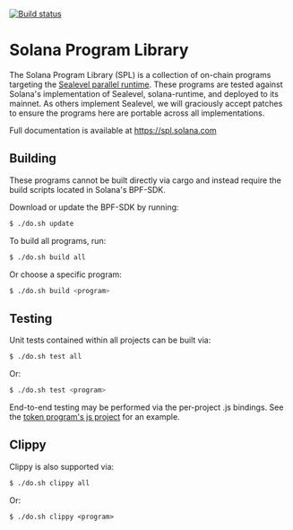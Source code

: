 [![Build status][travis-image]][travis-url]

[travis-image]:
https://travis-ci.org/solana-labs/solana-program-library.svg?branch=master
[travis-url]: https://travis-ci.org/solana-labs/solana-program-library

# Solana Program Library

The Solana Program Library (SPL) is a collection of on-chain programs targeting
the [Sealevel parallel
runtime](https://medium.com/solana-labs/sealevel-parallel-processing-thousands-of-smart-contracts-d814b378192).
These programs are tested against Solana's implementation of Sealevel,
solana-runtime, and deployed to its mainnet.  As others implement Sealevel, we
will graciously accept patches to ensure the programs here are portable across
all implementations.

Full documentation is available at https://spl.solana.com

## Building

These programs cannot be built directly via cargo and instead require the build
scripts located in Solana's BPF-SDK.

Download or update the BPF-SDK by running:
```bash
$ ./do.sh update
```

To build all programs, run:
```bash
$ ./do.sh build all
```

Or choose a specific program:
```bash
$ ./do.sh build <program>
```

## Testing

Unit tests contained within all projects can be built via:
```bash
$ ./do.sh test all
```

Or:
```bash
$ ./do.sh test <program>
```

End-to-end testing may be performed via the per-project .js bindings.  See the
[token program's js project](token/js) for an example.

## Clippy

Clippy is also supported via:
```bash
$ ./do.sh clippy all
```

Or:
```
$ ./do.sh clippy <program>
```
